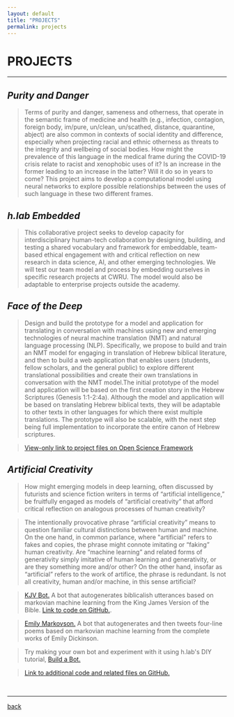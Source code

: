 ```yaml
---
layout: default
title: "PROJECTS"
permalink: projects
---   
```


# PROJECTS #  
  
---  
  
## *Purity and Danger* ##  

> Terms of purity and danger, sameness and otherness, that operate in the semantic frame of medicine and health (e.g., infection, contagion, foreign body, im/pure, un/clean, un/scathed, distance, quarantine, abject) are also common in contexts of social identity and difference, especially when projecting racial and ethnic otherness as threats to the integrity and wellbeing of social bodies. How might the prevalence of this language in the medical frame during the COVID-19 crisis relate to racist and xenophobic uses of it? Is an increase in the former leading to an increase in the latter? Will it do so in years to come? This project aims to develop a computational model using neural networks to explore possible relationships between the uses of such language in these two different frames. 

## *h.lab Embedded* ##  

> This collaborative project seeks to develop capacity for interdisciplinary human-tech collaboration by designing, building, and testing a shared vocabulary and framework for embeddable, team-based ethical engagement with and critical reflection on new research in data science, AI, and other emerging technologies. We will test our team model and process by embedding ourselves in specific research projects at CWRU. The model would also be adaptable to enterprise projects outside the academy.  

## *Face of the Deep* ##

> Design and build the prototype for a model and application for translating in conversation with machines using new and emerging technologies of neural machine translation (NMT) and natural language processing (NLP). Specifically, we propose to build and train an NMT model for engaging in translation of  Hebrew biblical literature, and then to build a web application that enables users (students, fellow scholars, and the general public) to explore different translational possibilities and create their own translations in conversation with the NMT model.The initial prototype of the model and application will be based on the first creation story in the Hebrew Scriptures (Genesis 1:1-2:4a). Although the model and application will be based on translating Hebrew biblical texts, they will be adaptable to other texts in other languages for which there exist multiple translations. The prototype will also be scalable, with the next step being full implementation to incorporate the entire canon of Hebrew scriptures.  
  
> [View-only link to project files on Open Science Framework](https://osf.io/sgzq5/?view_only=a74accb836e0414b923fe8532b0e9a06)
 

## *Artificial Creativity* ##

> How might emerging models in deep learning, often discussed by futurists and science fiction writers in terms of “artificial intelligence,” be fruitfully engaged as models of “artificial creativity” that afford critical reflection on analogous processes of human creativity?  
  
> The intentionally provocative phrase “artificial creativity” means to question familiar cultural distinctions between human and machine. On the one hand, in common parlance, where "artificial" refers to fakes and copies, the phrase might connote imitating or “faking” human creativity. Are “machine learning” and related forms of generativity simply imitative of human learning and generativity, or are they something more and/or other? On the other hand, insofar as “artificial” refers to the work of artifice, the phrase is redundant. Is not all creativity, human and/or machine, in this sense artificial?  
  
> [KJV Bot.](https://twitter.com/kjvbot) A bot that autogenerates biblicalish utterances based on markovian machine learning from the King James Version of the Bible. [Link to code on GitHub.](https://github.com/timothybeal/kjvbot).  
  
> [Emily Markovson.](https://twitter.com/emilymarkovson) A bot that autogenerates and then tweets four-line poems based on markovian machine learning from the complete works of Emily Dickinson.  

> Try making your own bot and experiment with it using h.lab's DIY tutorial, [Build a Bot.](https://colab.research.google.com/drive/18f0pvnrb7I7IAYu1soWRBi4RiwLbW5Iy?usp=sharing)  

> [Link to additional code and related files on GitHub.](https://github.com/timothybeal/artificialcreativity)

&nbsp; 
  
---

[back](./)
